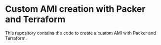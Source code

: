 # Custom AMI creation with Packer and Terraform

This repository contains the code to create a custom AMI with Packer and Terraform.
